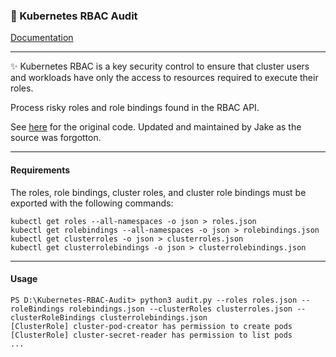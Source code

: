 <h3>📝 Kubernetes RBAC Audit</h3>
<p>
  <a href="https://kubernetes.io/docs/reference/access-authn-authz/rbac">Documentation</a>
</p>

---
✨ Kubernetes RBAC is a key security control to ensure that cluster users and workloads have only the access to resources required to execute their roles.

Process risky roles and role bindings found in the RBAC API.

See [here](https://github.com/cyberark/kubernetes-rbac-audit) for the original code. Updated and maintained by Jake as the source was forgotton.

---
<h4>Requirements</h4>

The roles, role bindings, cluster roles, and cluster role bindings must be exported with the following commands:

```
kubectl get roles --all-namespaces -o json > roles.json
kubectl get rolebindings --all-namespaces -o json > rolebindings.json
kubectl get clusterroles -o json > clusterroles.json
kubectl get clusterrolebindings -o json > clusterrolebindings.json
```

---
<h4>Usage</h4>

```
PS D:\Kubernetes-RBAC-Audit> python3 audit.py --roles roles.json --roleBindings rolebindings.json --clusterRoles clusterroles.json --clusterRoleBindings clusterrolebindings.json
[ClusterRole] cluster-pod-creator has permission to create pods
[ClusterRole] cluster-secret-reader has permission to list pods
...
```
